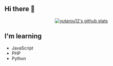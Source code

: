 ## Hi there 👋

<div align="center">

[![yutarou12's github stats](https://github-readme-stats.vercel.app/api?username=yutarou12&show_icons=true&theme=radical)](https://github.com/anuraghazra/github-readme-stats)

</div>

## I'm learning
* JavaScript
* PHP
* Python

<!--
**yutarou12/yutarou12** is a ✨ _special_ ✨ repository because its `README.md` (this file) appears on your GitHub profile.

Here are some ideas to get you started:

- 🔭 I’m currently working on ...
- 🌱 I’m currently learning ...
- 👯 I’m looking to collaborate on ...
- 🤔 I’m looking for help with ...
- 💬 Ask me about ...
- 📫 How to reach me: ...
- 😄 Pronouns: ...
- ⚡ Fun fact: ...
-->
